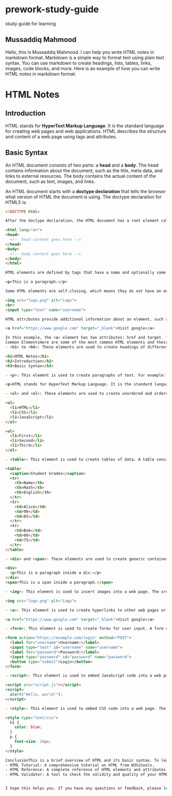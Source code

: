 # prework-study-guide
study guide for learning

## Mussaddiq Mahmood
Hello, this is Mussaddiq Mahmood. I can help you write HTML notes in markdown format. Markdown is a simple way to format text using plain text syntax. You can use markdown to create headings, lists, tables, links, images, code blocks, and more. Here is an example of how you can write HTML notes in markdown format:

# HTML Notes

## Introduction

HTML stands for **HyperText Markup Language**. It is the standard language for creating web pages and web applications. HTML describes the structure and content of a web page using tags and attributes.

## Basic Syntax

An HTML document consists of two parts: a **head** and a **body**. The head contains information about the document, such as the title, meta data, and links to external resources. The body contains the actual content of the document, such as text, images, and links.

An HTML document starts with a **doctype declaration** that tells the browser what version of HTML the document is using. The doctype declaration for HTML5 is:

```html
<!DOCTYPE html>

After the doctype declaration, the HTML document has a root element called <html> that contains the head and body elements. The root element also has a lang attribute that specifies the language of the document. For example:

<html lang="en">
<head>
  <!-- head content goes here -->
</head>
<body>
  <!-- body content goes here -->
</body>
</html>

HTML elements are defined by tags that have a name and optionally some attributes. Tags are enclosed in angle brackets (< and >). Most HTML elements have a start tag and an end tag, with the content in between. For example:

<p>This is a paragraph.</p>

Some HTML elements are self-closing, which means they do not have an end tag. They are usually used for elements that do not have any content, such as images, line breaks, and input fields. For example:

<img src="logo.png" alt="Logo">
<br>
<input type="text" name="username">

HTML attributes provide additional information about an element, such as its id, class, style, or behavior. Attributes are specified in the start tag of an element, after the element name. Attributes have a name and a value, separated by an equal sign (=). The value is usually enclosed in double quotes ("). For example:

<a href="https://www.google.com" target="_blank">Visit google</a>

In this example, the <a> element has two attributes: href and target. The href attribute specifies the URL of the link, and the target attribute specifies how the link should be opened. The value _blank means the link should be opened in a new tab or window.
Common ElementsHere are some of the most common HTML elements and their uses:
- <h1> to <h6>: These elements are used to create headings of different levels. The <h1> element is the most important heading, and the <h6> element is the least important. For example:

<h1>HTML Notes</h1>
<h2>Introduction</h2>
<h3>Basic Syntax</h3>

- <p>: This element is used to create paragraphs of text. For example:

<p>HTML stands for HyperText Markup Language. It is the standard language for creating web pages and web applications.</p>

- <ul> and <ol>: These elements are used to create unordered and ordered lists, respectively. Each list item is enclosed in a <li> element. For example:

<ul>
  <li>HTML</li>
  <li>CSS</li>
  <li>JavaScript</li>
</ul>

<ol>
  <li>First</li>
  <li>Second</li>
  <li>Third</li>
</ol>

- <table>: This element is used to create tables of data. A table consists of rows (<tr> elements) and columns (<td> elements). Optionally, a table can have a header (<th> elements) and a caption (<caption> element). For example:

<table>
  <caption>Student Grades</caption>
  <tr>
    <th>Name</th>
    <th>Math</th>
    <th>English</th>
  </tr>
  <tr>
    <td>Alice</td>
    <td>90</td>
    <td>85</td>
  </tr>
  <tr>
    <td>Bob</td>
    <td>80</td>
    <td>75</td>
  </tr>
</table>

- <div> and <span>: These elements are used to create generic containers for other elements. The <div> element is a block-level element, which means it occupies the entire width of its parent element and creates a new line before and after itself. The <span> element is an inline element, which means it occupies only the space needed for its content and does not create a new line. For example:

<div>
  <p>This is a paragraph inside a div.</p>
</div>
<span>This is a span inside a paragraph.</span>

- <img>: This element is used to insert images into a web page. The src attribute specifies the URL of the image, and the alt attribute specifies the alternative text for the image in case it cannot be displayed. For example:

<img src="logo.png" alt="Logo">

- <a>: This element is used to create hyperlinks to other web pages or resources. The href attribute specifies the URL of the link, and the target attribute specifies how the link should be opened. For example:

<a href="https://www.google.com" target="_blank">Visit google</a>

- <form>: This element is used to create forms for user input. A form consists of various input elements, such as text fields, checkboxes, radio buttons, and buttons. The action attribute specifies the URL where the form data should be sent, and the method attribute specifies the HTTP method to use (GET or POST). For example:

<form action="https://example.com/login" method="POST">
  <label for="username">Username:</label>
  <input type="text" id="username" name="username">
  <label for="password">Password:</label>
  <input type="password" id="password" name="password">
  <button type="submit">Login</button>
</form>

- <script>: This element is used to embed JavaScript code into a web page. The src attribute can be used to specify the URL of an external JavaScript file, or the code can be written directly between the <script> and </script> tags. For example:

<script src="script.js"></script>
<script>
  alert("Hello, world!");
</script>

- <style>: This element is used to embed CSS code into a web page. The type attribute specifies the MIME type of the style sheet, which is usually text/css. The CSS code can be written directly between the <style> and </style> tags. For example:

<style type="text/css">
  h1 {
    color: blue;
  }
  p {
    font-size: 16px;
  }
</style>

ConclusionThis is a brief overview of HTML and its basic syntax. To learn more about HTML, you can visit the following resources:
- HTML Tutorial: A comprehensive tutorial on HTML from W3Schools.
- HTML Reference: A complete reference of HTML elements and attributes from MDN Web Docs.
- HTML Validator: A tool to check the validity and quality of your HTML code.


I hope this helps you. If you have any questions or feedback, please let me know. 😊

